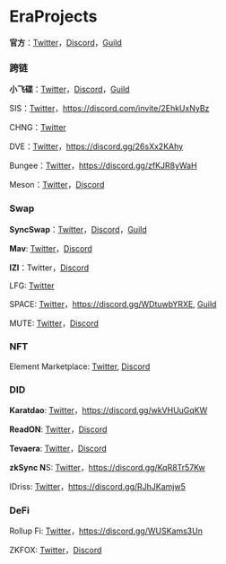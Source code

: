 # EraProjects

**官方**：[Twitter](https://twitter.com/zksync)，[Discord](https://join.zksync.dev/)，[Guild](https://guild.xyz/zksync-era)

### 跨链

**小飞碟**：[Twitter](https://twitter.com/Orbiter_Finance)，[Discord](http://discord.gg/orbiter-finance)，[Guild](https://guild.xyz/orbiter-finance)

SIS：[Twitter](https://twitter.com/symbiosis_fi)，https://discord.com/invite/2EhkUxNyBz

CHNG：[Twitter](https://twitter.com/FinanceChainge)

DVE：[Twitter](https://twitter.com/rhinofi)，https://discord.gg/26sXx2KAhy

Bungee：[Twitter](https://twitter.com/BungeeExchange)，https://discord.gg/zfKJR8yWaH

Meson：[Twitter](https://twitter.com/mesonfi)，[Discord](https://discord.gg/meson)

### Swap

**SyncSwap**：[Twitter](https://twitter.com/syncswap)，[Discord](https://discord.gg/syncswap)，[Guild](https://guild.xyz/syncswap)

**Mav**: [Twitter](https://twitter.com/mavprotocol)，[Discord](https://discord.com/invite/dVvnmtwdRJ)

**IZI**：Twitter，[Discord](https://discord.gg/izumifinance)

LFG: [Twitter](https://twitter.com/LFGSwap)

SPACE: [Twitter](https://twitter.com/spacefi_io)，https://discord.gg/WDtuwbYRXE, [Guild](https://guild.xyz/spacefi)

MUTE: [Twitter](https://twitter.com/mute_io)，[Discord](https://discord.gg/muteio)

### NFT

Element Marketplace: [Twitter](https://twitter.com/Element_Market), [Discord](https://discord.com/invite/elementmarket)

### DID

**Karatdao**: [Twitter](https://twitter.com/KaratDAO)，https://discord.gg/wkVHUuGqKW

**ReadON**: [Twitter](https://twitter.com/ReadOnMe3)，[Discord](https://discord.com/invite/readon)

**Tevaera**: [Twitter](https://twitter.com/tevaera)，[Discord](https://discord.com/invite/tevaera)

**zkSync N**S: [Twitter](https://twitter.com/zknsdomains)，https://discord.gg/KqR8Tr57Kw

IDriss: [Twitter](https://twitter.com/IDriss_xyz)，https://discord.gg/RJhJKamjw5

### DeFi

Rollup Fi: [Twitter](https://twitter.com/Rollup_Finance)，https://discord.gg/WUSKams3Un

ZKFOX: [Twitter](https://twitter.com/zk_zkfox)，[Discord](https://discord.com/invite/zkfox)
